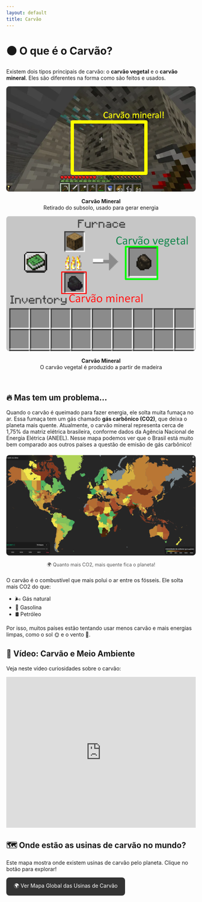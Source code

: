 ```yaml
---
layout: default
title: Carvão
---
```


<h1>⚫ O que é o Carvão?</h1>

<p>Existem dois tipos principais de carvão: o <strong>carvão vegetal</strong> e o <strong>carvão mineral</strong>. Eles são diferentes na forma como são feitos e usados.</p>

  <div style="flex: 1; text-align: center;">
    <img src="IMAGES//mineral_coal.png" alt="Carvão Mineral" style="max-width: 100%; border-radius: 8px;">
    <p><strong>Carvão Mineral</strong><br>Retirado do subsolo, usado para gerar energia</p>
  </div>


  <div style="flex: 1; text-align: center;">
    <img src="IMAGES//vegetal_carv.png" alt="Carvão Vegetal" style="max-width: 100%; border-radius: 8px;">
    <p><strong>Carvão Mineral</strong><br>O carvão vegetal é produzido a partir de madeira</p>
  </div>


<br>

<h2>🔥 Mas tem um problema...</h2>

<p>Quando o carvão é queimado para fazer energia, ele solta muita fumaça no ar. Essa fumaça tem um gás chamado <strong>gás carbônico (CO2)</strong>, que deixa o planeta mais quente. Atualmente, o carvão mineral representa cerca de 1,75% da matriz elétrica brasileira, conforme dados da Agência Nacional de Energia Elétrica (ANEEL). Nesse mapa podemos ver que o Brasil está muito bem comparado aos outros países a questão de emisão de gás carbônico!</p>

<div style="text-align: center; margin: 20px 0;">
  <a href="https://app.electricitymaps.com/map/72h/hourly" target="_blank">
    <img src="IMAGES/CO2_MUNDO.png" alt="Mapa de CO2 no Mundo" style="max-width: 100%; border-radius: 8px;">
  </a>
  <p style="font-size: 0.9em; color: #555;">🌍 Quanto mais CO2, mais quente fica o planeta!</p>
</div>
<p>O carvão é o combustível que mais polui o ar entre os fósseis. Ele solta mais CO2 do que:</p>

<ul>
  <li>🌬️ Gás natural</li>
  <li>🚗 Gasolina</li>
  <li>🛢️ Petróleo</li>
</ul>

<p>Por isso, muitos países estão tentando usar menos carvão e mais energias limpas, como o sol 🌞 e o vento 💨.</p>


<h2>🎥 Vídeo: Carvão e Meio Ambiente</h2>

<p>Veja neste vídeo curiosidades sobre o carvão:</p>

<iframe 
    width="100%" 
    height="400" 
    src="https://www.youtube.com/embed/ky1YTspbvw8" 
    title="CURIOSIDADES SOBRE O CARVÃO MINERAL" 
    frameborder="0" 
    allow="accelerometer; autoplay; clipboard-write; encrypted-media; gyroscope; picture-in-picture" 
    allowfullscreen>
</iframe>

<h2>🗺️ Onde estão as usinas de carvão no mundo?</h2>

<p>Este mapa mostra onde existem usinas de carvão pelo planeta. Clique no botão para explorar!</p>

<p><a href="https://globalenergymonitor.org/pt/projects/global-coal-plant-tracker/tracker/" target="_blank" rel="noopener noreferrer" style="display:inline-block; padding: 12px 20px; background-color:#333; color:white; text-decoration:none; border-radius:8px;">🌍 Ver Mapa Global das Usinas de Carvão</a></p>
